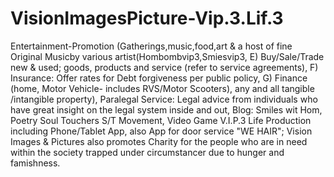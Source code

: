 # VisionImagesPicture-Vip.3.Lif.3
Entertainment-Promotion (Gatherings,music,food,art & a host of fine Original Musicby various artist(Hombombvip3,Smiesvip3, E) Buy/Sale/Trade new & used; goods, products and service (refer to service agreements), F) Insurance: Offer rates for Debt forgiveness per public policy, G) Finance (home, Motor Vehicle- includes RVS/Motor Scooters), any and all tangible /intangible property), Paralegal Service: Legal advice from individuals who have great insight on the legal system inside and out, Blog: Smiles wit Hom, Poetry Soul Touchers S/T Movement, Video Game V.I.P.3 Life Production including Phone/Tablet App, also App for door service "WE HAIR"; Vision Images & Pictures also promotes Charity for the people who are in need within the society trapped under circumstancer due to hunger and famishness. 
